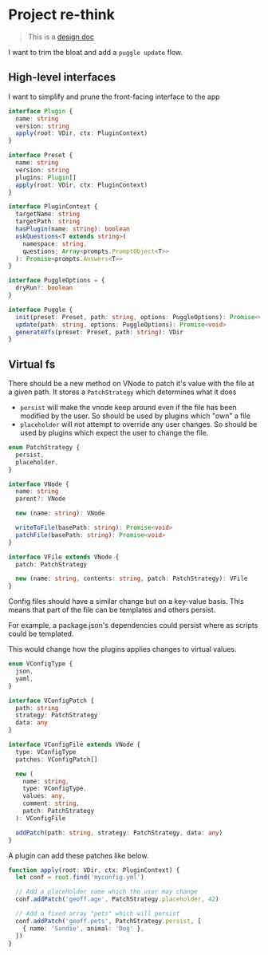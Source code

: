 # Project re-think

> This is a [design doc](/design/README.md)

I want to trim the bloat and add a `puggle update` flow.

## High-level interfaces

I want to simplify and prune the front-facing interface to the app

```ts
interface Plugin {
  name: string
  version: string
  apply(root: VDir, ctx: PluginContext)
}

interface Preset {
  name: string
  version: string
  plugins: Plugin[]
  apply(root: VDir, ctx: PluginContext)
}

interface PluginContext {
  targetName: string
  targetPath: string
  hasPlugin(name: string): boolean
  askQuestions<T extends string>(
    namespace: string,
    questions: Array<prompts.PromptObject<T>>
  ): Promise<prompts.Answers<T>>
}

interface PuggleOptions = {
  dryRun?: boolean
}

interface Puggle {
  init(preset: Preset, path: string, options: PuggleOptions): Promise<void>
  update(path: string, options: PuggleOptions): Promise<void>
  generateVfs(preset: Preset, path: string): VDir
}
```

## Virtual fs

There should be a new method on VNode to patch it's value with the file at a given path.
It stores a `PatchStrategy` which determines what it does

- `persist` will make the vnode keep around even if the file has been modified by the user. So should be used by plugins which "own" a file
- `placeholder` will not attempt to override any user changes. So should be used by plugins which expect the user to change the file.

```ts
enum PatchStrategy {
  persist,
  placeholder,
}

interface VNode {
  name: string
  parent?: VNode

  new (name: string): VNode

  writeToFile(basePath: string): Promise<void>
  patchFile(basePath: string): Promise<void>
}

interface VFile extends VNode {
  patch: PatchStrategy

  new (name: string, contents: string, patch: PatchStrategy): VFile
}
```

Config files should have a similar change but on a key-value basis.
This means that part of the file can be templates and others persist.

For example, a package.json's dependencies could persist where as scripts could be templated.

This would change how the plugins applies changes to virtual values.

```ts
enum VConfigType {
  json,
  yaml,
}

interface VConfigPatch {
  path: string
  strategy: PatchStrategy
  data: any
}

interface VConfigFile extends VNode {
  type: VConfigType
  patches: VConfigPatch[]

  new (
    name: string,
    type: VConfigType,
    values: any,
    comment: string,
    patch: PatchStrategy
  ): VConfigFile

  addPatch(path: string, strategy: PatchStrategy, data: any)
}
```

A plugin can add these patches like below.

```ts
function apply(root: VDir, ctx: PluginContext) {
  let conf = root.find('myconfig.yml')

  // Add a placeholder name which the user may change
  conf.addPatch('geoff.age', PatchStrategy.placeholder, 42)

  // Add a fixed array "pets" which will persist
  conf.addPatch('geoff.pets', PatchStrategy.persist, [
    { name: 'Sandie', animal: 'Dog' },
  ])
}
```
